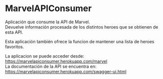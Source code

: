 # MarvelAPIConsumer
 Aplicación que consume la API de Marvel.  
 Devuelve información procesada de los distintos heroes que se obtienen de esta API.  
 
 Esta aplicación también ofrece la funcion de mantener una lista de heroes
 favoritos.  
  
La aplicacion se puede acceder desde: https://marvelapiconsumer.herokuapp.com/marvel  
La documentación de la API se encuentra en: https://marvelapiconsumer.herokuapp.com/swagger-ui.html
